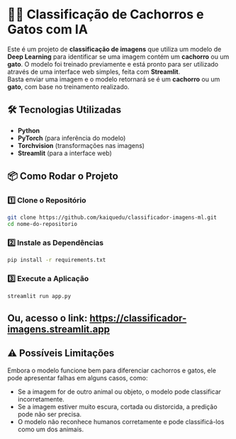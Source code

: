 # 🐶🐱 Classificação de Cachorros e Gatos com IA  

Este é um projeto de **classificação de imagens** que utiliza um modelo de **Deep Learning** para identificar se uma imagem contém um **cachorro** ou um **gato**. O modelo foi treinado previamente e está pronto para ser utilizado através de uma interface web simples, feita com **Streamlit**.  
Basta enviar uma imagem e o modelo retornará se é um **cachorro** ou um **gato**, com base no treinamento realizado.  

## 🛠️ Tecnologias Utilizadas  

- **Python**  
- **PyTorch** (para inferência do modelo)  
- **Torchvision** (transformações nas imagens)  
- **Streamlit** (para a interface web)

## 📦 Como Rodar o Projeto  

### 1️⃣ Clone o Repositório  

```bash
git clone https://github.com/kaiquedu/classificador-imagens-ml.git
cd nome-do-repositorio
```

### 2️⃣ Instale as Dependências
```bash
pip install -r requirements.txt
```

### 3️⃣ Execute a Aplicação
```bash
streamlit run app.py
```

## Ou, acesso o link: https://classificador-imagens.streamlit.app

## ⚠️ Possíveis Limitações

Embora o modelo funcione bem para diferenciar cachorros e gatos, ele pode apresentar falhas em alguns casos, como:

- Se a imagem for de outro animal ou objeto, o modelo pode classificar incorretamente.
- Se a imagem estiver muito escura, cortada ou distorcida, a predição pode não ser precisa.
- O modelo não reconhece humanos corretamente e pode classificá-los como um dos animais.
